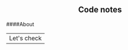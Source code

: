 <h2 align="center">
  Code notes
</h2>

####About

<table>
<tr>
<td>
Let's check
</td>
</tr>
</table>
